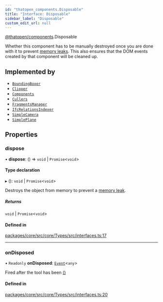 ```yaml
---
id: "thatopen_components.Disposable"
title: "Interface: Disposable"
sidebar_label: "Disposable"
custom_edit_url: null
---
```


[@thatopen/components](../modules/thatopen_components.md).Disposable

Whether this component has to be manually destroyed once you are done with
it to prevent
[memory leaks](https://threejs.org/docs/#manual/en/introduction/How-to-dispose-of-objects).
This also ensures that the DOM events created by that component will be
cleaned up.

## Implemented by

- [`BoundingBoxer`](../classes/thatopen_components.BoundingBoxer.md)
- [`Clipper`](../classes/thatopen_components.Clipper.md)
- [`Components`](../classes/thatopen_components.Components.md)
- [`Cullers`](../classes/thatopen_components.Cullers.md)
- [`FragmentsManager`](../classes/thatopen_components.FragmentsManager.md)
- [`IfcRelationsIndexer`](../classes/thatopen_components.IfcRelationsIndexer.md)
- [`SimpleCamera`](../classes/thatopen_components.SimpleCamera.md)
- [`SimplePlane`](../classes/thatopen_components.SimplePlane.md)

## Properties

### dispose

• **dispose**: () => `void` \| `Promise`<`void`\>

#### Type declaration

▸ (): `void` \| `Promise`<`void`\>

Destroys the object from memory to prevent a
[memory leak](https://threejs.org/docs/#manual/en/introduction/How-to-dispose-of-objects).

##### Returns

`void` \| `Promise`<`void`\>

#### Defined in

[packages/core/src/core/Types/src/interfaces.ts:17](https://github.com/ThatOpen/engine_components/blob/7affdb6/packages/core/src/core/Types/src/interfaces.ts#L17)

___

### onDisposed

• `Readonly` **onDisposed**: [`Event`](../classes/thatopen_components.Event.md)<`any`\>

Fired after the tool has been [()](thatopen_components.Disposable.md#dispose)

#### Defined in

[packages/core/src/core/Types/src/interfaces.ts:20](https://github.com/ThatOpen/engine_components/blob/7affdb6/packages/core/src/core/Types/src/interfaces.ts#L20)
